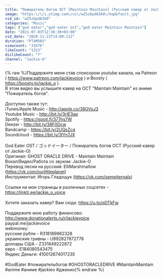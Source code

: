```yaml
---
title: "Пожиратель богов ОСТ [Maintain Maintain] (Русский кавер от Jackie-O)"
image: "https:\/\/i.ytimg.com\/vi\/wZ5z6pdA3k0\/hqdefault.jpg"
vid_id: "wZ5z6pdA3k0"
categories: "Music"
tags: ["god eater","god eater ost","god eater Maintain Maintain"]
date: "2021-07-03T12:36:38+03:00"
vid_date: "2020-11-23T14:00:11Z"
duration: "PT4M50S"
viewcount: "31676"
likeCount: "1323"
dislikeCount: "7"
channel: "Jackie-O"
---
```

{% raw %}Поддержите меня став спонсором youtube канала, на Patreon ( <a rel="nofollow" target="blank" href="https://www.patreon.com/jackievoice">https://www.patreon.com/jackievoice</a> ) и Boosty ( <a rel="nofollow" target="blank" href="https://boosty.to/jackie_o">https://boosty.to/jackie_o</a> ).<br />В этом видео вы услышите кавер на ОСТ &quot;Maintain Maintain&quot; из аниме &quot;Пожиратель богов&quot;.<br /> <br />Доступно также тут: <br />iTunes/Apple Music - <a rel="nofollow" target="blank" href="http://apple.co/38GVsJ3">http://apple.co/38GVsJ3</a><br />Youtube Music - <a rel="nofollow" target="blank" href="http://bit.ly/3rIE3ap">http://bit.ly/3rIE3ap</a><br />Spotify - <a rel="nofollow" target="blank" href="https://spoti.fi/377ns7W">https://spoti.fi/377ns7W</a><br />Deezer - <a rel="nofollow" target="blank" href="http://bit.ly/38F0Dcw">http://bit.ly/38F0Dcw</a><br />Bandcamp - <a rel="nofollow" target="blank" href="https://bit.ly/2UQsZcq">https://bit.ly/2UQsZcq</a><br />Soundcloud - <a rel="nofollow" target="blank" href="https://bit.ly/3lYn7JX">https://bit.ly/3lYn7JX</a><br /><br />God Eater OST / ゴッドイーター / Пожиратель богов ОСТ (Русский кавер от Jackie-O)<br />Оригинал: GHOST ORACLE DRIVE - Maintain Maintain<br />Вокал/Видео/Работа со звуком: Jackie-O<br />Перевод песни на русский: ElliMarshmallow (<a rel="nofollow" target="blank" href="https://vk.com/ourlittleplanet)">https://vk.com/ourlittleplanet)</a><br />Инструментал: Игорь Гладощук (<a rel="nofollow" target="blank" href="https://vk.com/sempiternals)">https://vk.com/sempiternals)</a><br /> <br />Ссылки на мои страницы в различных соцсетях - <a rel="nofollow" target="blank" href="https://linktr.ee/jackie_o_voice">https://linktr.ee/jackie_o_voice</a><br /> <br />Хотите заказать кавер? Вам сюда: <a rel="nofollow" target="blank" href="https://u.to/qDTkFw">https://u.to/qDTkFw</a> <br /><br />Поддержите мою работу финансово: <br /><a rel="nofollow" target="blank" href="http://www.donationalerts.ru/r/jackievoice">http://www.donationalerts.ru/r/jackievoice</a> <br />paypal.me/jackievoice <br />webmoney: <br />русские рубли - R318189962328 <br />украинские гривны - U992827872778 <br />доллары США - Z331849222872 <br />евро - E184080543475 <br />Яндекс Деньги: 410012674017235<br /><br />#GodEater #пожирательбогов #GHOSTORACLEDRIVE #MaintainMaintain #anime #аниме #jackieo #джекио{% endraw %}
